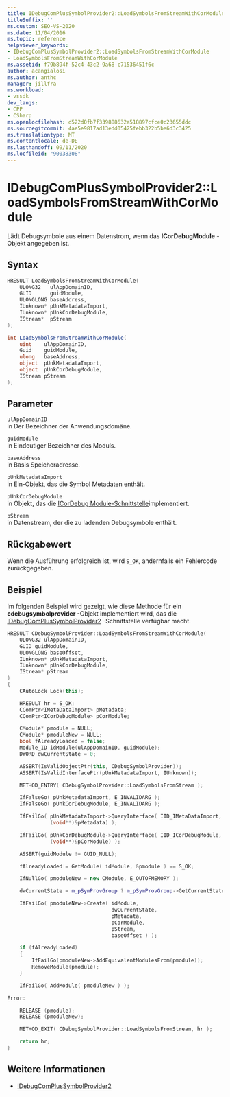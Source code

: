 ```yaml
---
title: IDebugComPlusSymbolProvider2::LoadSymbolsFromStreamWithCorModule
titleSuffix: ''
ms.custom: SEO-VS-2020
ms.date: 11/04/2016
ms.topic: reference
helpviewer_keywords:
- IDebugComPlusSymbolProvider2::LoadSymbolsFromStreamWithCorModule
- LoadSymbolsFromStreamWithCorModule
ms.assetid: f79b894f-52c4-43c2-9a68-c71536451f6c
author: acangialosi
ms.author: anthc
manager: jillfra
ms.workload:
- vssdk
dev_langs:
- CPP
- CSharp
ms.openlocfilehash: d522d0fb7f339888632a518897cfce0c23655ddc
ms.sourcegitcommit: 4ae5e9817ad13edd05425febb322b5be6d3c3425
ms.translationtype: MT
ms.contentlocale: de-DE
ms.lasthandoff: 09/11/2020
ms.locfileid: "90038308"
---
```

# <a name="idebugcomplussymbolprovider2loadsymbolsfromstreamwithcormodule"></a>IDebugComPlusSymbolProvider2::LoadSymbolsFromStreamWithCorModule
Lädt Debugsymbole aus einem Datenstrom, wenn das **ICorDebugModule** -Objekt angegeben ist.

## <a name="syntax"></a>Syntax

```cpp
HRESULT LoadSymbolsFromStreamWithCorModule(
    ULONG32   ulAppDomainID,
    GUID      guidModule,
    ULONGLONG baseAddress,
    IUnknown* pUnkMetadataImport,
    IUnknown* pUnkCorDebugModule,
    IStream*  pStream
);
```

```csharp
int LoadSymbolsFromStreamWithCorModule(
    uint    ulAppDomainID,
    Guid    guidModule,
    ulong   baseAddress,
    object  pUnkMetadataImport,
    object  pUnkCorDebugModule,
    IStream pStream
);
```

## <a name="parameters"></a>Parameter
`ulAppDomainID`\
in Der Bezeichner der Anwendungsdomäne.

`guidModule`\
in Eindeutiger Bezeichner des Moduls.

`baseAddress`\
in Basis Speicheradresse.

`pUnkMetadataImport`\
in Ein-Objekt, das die Symbol Metadaten enthält.

`pUnkCorDebugModule`\
in Objekt, das die [ICorDebug Module-Schnittstelle](/dotnet/framework/unmanaged-api/debugging/icordebugmodule-interface)implementiert.

`pStream`\
in Datenstream, der die zu ladenden Debugsymbole enthält.

## <a name="return-value"></a>Rückgabewert
Wenn die Ausführung erfolgreich ist, wird `S_OK`, andernfalls ein Fehlercode zurückgegeben.

## <a name="example"></a>Beispiel
Im folgenden Beispiel wird gezeigt, wie diese Methode für ein **cdebugsymbolprovider** -Objekt implementiert wird, das die [IDebugComPlusSymbolProvider2](../../../extensibility/debugger/reference/idebugcomplussymbolprovider2.md) -Schnittstelle verfügbar macht.

```cpp
HRESULT CDebugSymbolProvider::LoadSymbolsFromStreamWithCorModule(
    ULONG32 ulAppDomainID,
    GUID guidModule,
    ULONGLONG baseOffset,
    IUnknown* pUnkMetadataImport,
    IUnknown* pUnkCorDebugModule,
    IStream* pStream
)
{
    CAutoLock Lock(this);

    HRESULT hr = S_OK;
    CComPtr<IMetaDataImport> pMetadata;
    CComPtr<ICorDebugModule> pCorModule;

    CModule* pmodule = NULL;
    CModule* pmoduleNew = NULL;
    bool fAlreadyLoaded = false;
    Module_ID idModule(ulAppDomainID, guidModule);
    DWORD dwCurrentState = 0;

    ASSERT(IsValidObjectPtr(this, CDebugSymbolProvider));
    ASSERT(IsValidInterfacePtr(pUnkMetadataImport, IUnknown));

    METHOD_ENTRY( CDebugSymbolProvider::LoadSymbolsFromStream );

    IfFalseGo( pUnkMetadataImport, E_INVALIDARG );
    IfFalseGo( pUnkCorDebugModule, E_INVALIDARG );

    IfFailGo( pUnkMetadataImport->QueryInterface( IID_IMetaDataImport,
              (void**)&pMetadata) );

    IfFailGo( pUnkCorDebugModule->QueryInterface( IID_ICorDebugModule,
              (void**)&pCorModule) );

    ASSERT(guidModule != GUID_NULL);

    fAlreadyLoaded = GetModule( idModule, &pmodule ) == S_OK;

    IfNullGo( pmoduleNew = new CModule, E_OUTOFMEMORY );

    dwCurrentState = m_pSymProvGroup ? m_pSymProvGroup->GetCurrentState() : 0;

    IfFailGo( pmoduleNew->Create( idModule,
                                  dwCurrentState,
                                  pMetadata,
                                  pCorModule,
                                  pStream,
                                  baseOffset ) );

    if (fAlreadyLoaded)
    {
        IfFailGo(pmoduleNew->AddEquivalentModulesFrom(pmodule));
        RemoveModule(pmodule);
    }

    IfFailGo( AddModule( pmoduleNew ) );

Error:

    RELEASE (pmodule);
    RELEASE (pmoduleNew);

    METHOD_EXIT( CDebugSymbolProvider::LoadSymbolsFromStream, hr );

    return hr;
}
```

## <a name="see-also"></a>Weitere Informationen
- [IDebugComPlusSymbolProvider2](../../../extensibility/debugger/reference/idebugcomplussymbolprovider2.md)
